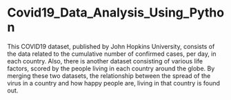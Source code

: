 # Covid19_Data_Analysis_Using_Python
This COVID19 dataset, published by John Hopkins University, consists of the data related to the cumulative number of confirmed cases, per day, in each country. 
Also, there is another dataset consisting of various life factors, scored by the people living in each country around the globe. 
By merging these two datasets, the relationship between the spread of the virus in a country and how happy people are, living in that country is found out.
